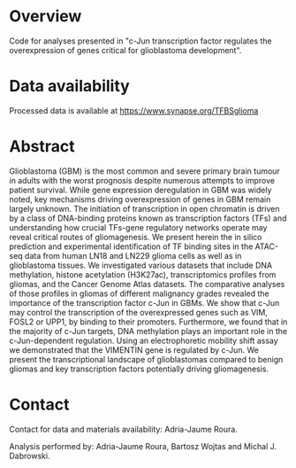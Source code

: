 # Overview
Code for analyses presented in "c-Jun transcription factor regulates the overexpression of genes critical for glioblastoma development".

# Data availability
Processed data is available at https://www.synapse.org/TFBSglioma

# Abstract
Glioblastoma (GBM) is the most common and severe primary brain tumour in adults with the worst prognosis despite numerous attempts to improve patient survival. While gene expression deregulation in GBM was widely noted, key mechanisms driving overexpression of genes in GBM remain largely unknown. The initiation of transcription in open chromatin is driven by a class of DNA-binding proteins known as transcription factors (TFs) and understanding how crucial TFs-gene regulatory networks operate may reveal critical routes of gliomagenesis. We present herein the in silico prediction and experimental identification of TF binding sites in the ATAC-seq data from human LN18 and LN229 glioma cells as well as in glioblastoma tissues. We investigated various datasets that include DNA methylation, histone acetylation (H3K27ac), transcriptomics profiles from gliomas, and the Cancer Genome Atlas datasets. The comparative analyses of those profiles in gliomas of different malignancy grades revealed the importance of the transcription factor c-Jun in GBMs. We show that c-Jun may control the transcription of the overexpressed genes such as VIM, FOSL2 or UPP1, by binding to their  promoters. Furthermore, we found that in the majority of c-Jun targets, DNA methylation plays an important role in the c-Jun-dependent regulation. Using an electrophoretic mobility shift assay we demonstrated that the VIMENTIN gene is regulated by c-Jun. We present the transcriptional landscape of glioblastomas compared to benign gliomas and  key transcription factors potentially driving gliomagenesis. 

# Contact
Contact for data and materials availability: Adria-Jaume Roura.

Analysis performed by: Adria-Jaume Roura, Bartosz Wojtas and Michal J. Dabrowski.

